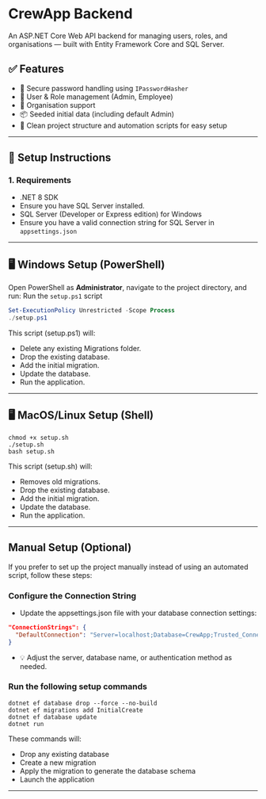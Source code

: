 # CrewApp Backend

An ASP.NET Core Web API backend for managing users, roles, and organisations — built with Entity Framework Core and SQL Server.

## ✅ Features

- 🔐 Secure password handling using `IPasswordHasher`
- 👥 User & Role management (Admin, Employee)
- 🏢 Organisation support
- 📦 Seeded initial data (including default Admin)
- 🧼 Clean project structure and automation scripts for easy setup

---

## 🚀 Setup Instructions

### 1. Requirements

- .NET 8 SDK
- Ensure you have SQL Server installed.
- SQL Server (Developer or Express edition) for Windows
- Ensure you have a valid connection string for SQL Server in `appsettings.json`

---

## 🖥️ Windows Setup (PowerShell)

Open PowerShell as **Administrator**, navigate to the project directory, and run:
Run the `setup.ps1` script

```powershell
Set-ExecutionPolicy Unrestricted -Scope Process
./setup.ps1
```

This script (setup.ps1) will:

- Delete any existing Migrations folder.
- Drop the existing database.
- Add the initial migration.
- Update the database.
- Run the application.

---

## 🖥️ MacOS/Linux Setup (Shell)

```shell
chmod +x setup.sh
./setup.sh
bash setup.sh
```

This script (setup.sh) will:

- Removes old migrations.
- Drop the existing database.
- Add the initial migration.
- Update the database.
- Run the application.

---

## Manual Setup (Optional)

If you prefer to set up the project manually instead of using an automated script, follow these steps:

### Configure the Connection String

- Update the appsettings.json file with your database connection settings:

```json
"ConnectionStrings": {
  "DefaultConnection": "Server=localhost;Database=CrewApp;Trusted_Connection=True;TrustServerCertificate=True;"
}
```

- 💡 Adjust the server, database name, or authentication method as needed.

### Run the following setup commands

```
dotnet ef database drop --force --no-build
dotnet ef migrations add InitialCreate
dotnet ef database update
dotnet run
```

These commands will:

- Drop any existing database
- Create a new migration
- Apply the migration to generate the database schema
- Launch the application

---
